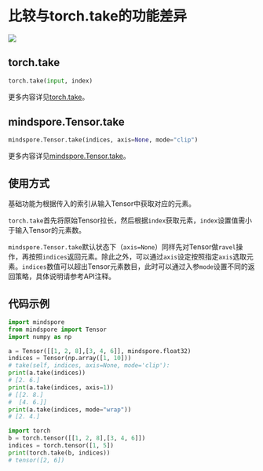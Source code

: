 # 比较与torch.take的功能差异

<a href="https://gitee.com/mindspore/docs/blob/r1.7/docs/mindspore/source_zh_cn/note/api_mapping/pytorch_diff/TensorTake.md" target="_blank"><img src="https://mindspore-website.obs.cn-north-4.myhuaweicloud.com/website-images/master/resource/_static/logo_source.png"></a>

## torch.take

```python
torch.take(input, index)
```

更多内容详见[torch.take](https://pytorch.org/docs/1.5.0/torch.html#torch.take)。

## mindspore.Tensor.take

```python
mindspore.Tensor.take(indices, axis=None, mode="clip")
```

更多内容详见[mindspore.Tensor.take](https://mindspore.cn/docs/zh-CN/r1.7/api_python/mindspore/mindspore.Tensor.html#mindspore.Tensor.take)。

## 使用方式

基础功能为根据传入的索引从输入Tensor中获取对应的元素。

`torch.take`首先将原始Tensor拉长，然后根据`index`获取元素，`index`设置值需小于输入Tensor的元素数。

`mindspore.Tensor.take`默认状态下（`axis=None`）同样先对Tensor做`ravel`操作，再按照`indices`返回元素。除此之外，可以通过`axis`设定按照指定`axis`选取元素。`indices`数值可以超出Tensor元素数目，此时可以通过入参`mode`设置不同的返回策略，具体说明请参考API注释。

## 代码示例

```python
import mindspore
from mindspore import Tensor
import numpy as np

a = Tensor([[1, 2, 8],[3, 4, 6]], mindspore.float32)
indices = Tensor(np.array([1, 10]))
# take(self, indices, axis=None, mode='clip'):
print(a.take(indices))
# [2. 6.]
print(a.take(indices, axis=1))
# [[2. 8.]
#  [4. 6.]]
print(a.take(indices, mode="wrap"))
# [2. 4.]

import torch
b = torch.tensor([[1, 2, 8],[3, 4, 6]])
indices = torch.tensor([1, 5])
print(torch.take(b, indices))
# tensor([2, 6])
```
